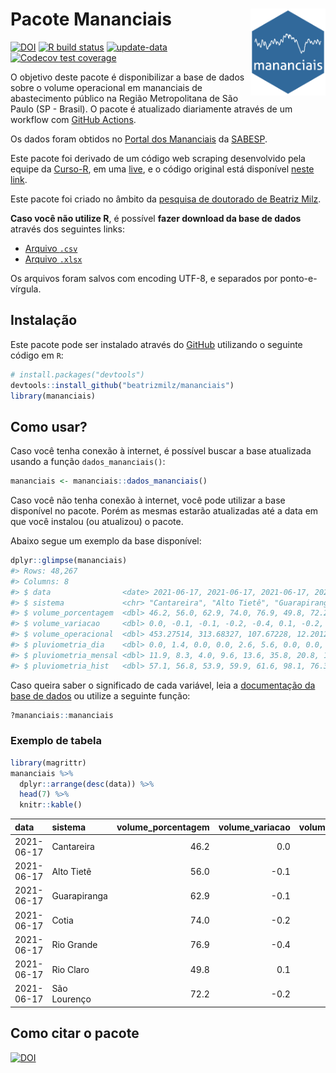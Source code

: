 
<!-- README.md is generated from README.Rmd. Please edit that file -->

# Pacote Mananciais <img src="man/figures/hexlogo.png" align="right" width = "120px"/>

<!-- badges: start -->

[![DOI](https://zenodo.org/badge/DOI/10.5281/zenodo.4733056.svg)](https://doi.org/10.5281/zenodo.4733056)
[![R build
status](https://github.com/beatrizmilz/mananciais/workflows/R-CMD-check/badge.svg)](https://github.com/beatrizmilz/mananciais/actions)
[![update-data](https://github.com/beatrizmilz/mananciais/actions/workflows/2-update_data.yaml/badge.svg)](https://github.com/beatrizmilz/mananciais/actions/workflows/2-update_data.yaml)
[![Codecov test
coverage](https://codecov.io/gh/beatrizmilz/mananciais/branch/master/graph/badge.svg)](https://codecov.io/gh/beatrizmilz/mananciais?branch=master)
<!-- badges: end -->

O objetivo deste pacote é disponibilizar a base de dados sobre o volume
operacional em mananciais de abastecimento público na Região
Metropolitana de São Paulo (SP - Brasil). O pacote é atualizado
diariamente através de um workflow com [GitHub
Actions](https://github.com/beatrizmilz/mananciais/actions).

Os dados foram obtidos no [Portal dos
Mananciais](http://mananciais.sabesp.com.br/Situacao) da
[SABESP](http://site.sabesp.com.br/site/Default.aspx).

Este pacote foi derivado de um código web scraping desenvolvido pela
equipe da [Curso-R](https://www.curso-r.com/), em uma
[live](https://youtu.be/jvZIxrMmOcQ), e o código original está
disponível [neste
link](https://github.com/curso-r/lives/blob/master/drafts/20200730_scraper_sabesp.R).

Este pacote foi criado no âmbito da [pesquisa de doutorado de Beatriz
Milz](https://beatrizmilz.github.io/tese/).

**Caso você não utilize R**, é possível **fazer download da base de
dados** através dos seguintes links:

  - [Arquivo
    `.csv`](https://github.com/beatrizmilz/mananciais/raw/master/inst/extdata/mananciais.csv)
  - [Arquivo
    `.xlsx`](https://github.com/beatrizmilz/mananciais/blob/master/inst/extdata/mananciais.xlsx?raw=true)

Os arquivos foram salvos com encoding UTF-8, e separados por
ponto-e-vírgula.

## Instalação

Este pacote pode ser instalado através do [GitHub](https://github.com/)
utilizando o seguinte código em `R`:

``` r
# install.packages("devtools")
devtools::install_github("beatrizmilz/mananciais")
library(mananciais)
```

## Como usar?

Caso você tenha conexão à internet, é possível buscar a base atualizada
usando a função `dados_mananciais()`:

``` r
mananciais <- mananciais::dados_mananciais() 
```

Caso você não tenha conexão à internet, você pode utilizar a base
disponível no pacote. Porém as mesmas estarão atualizadas até a data em
que você instalou (ou atualizou) o pacote.

Abaixo segue um exemplo da base disponível:

``` r
dplyr::glimpse(mananciais)
#> Rows: 48,267
#> Columns: 8
#> $ data                <date> 2021-06-17, 2021-06-17, 2021-06-17, 2021-06-17, 2…
#> $ sistema             <chr> "Cantareira", "Alto Tietê", "Guarapiranga", "Cotia…
#> $ volume_porcentagem  <dbl> 46.2, 56.0, 62.9, 74.0, 76.9, 49.8, 72.2, 46.2, 56…
#> $ volume_variacao     <dbl> 0.0, -0.1, -0.1, -0.2, -0.4, 0.1, -0.2, -0.2, -0.1…
#> $ volume_operacional  <dbl> 453.27514, 313.68327, 107.67228, 12.20127, 86.2182…
#> $ pluviometria_dia    <dbl> 0.0, 1.4, 0.0, 0.0, 2.6, 5.6, 0.0, 0.0, 0.0, 0.0, …
#> $ pluviometria_mensal <dbl> 11.9, 8.3, 4.0, 9.6, 13.6, 35.8, 20.8, 11.9, 6.9, …
#> $ pluviometria_hist   <dbl> 57.1, 56.8, 53.9, 59.9, 61.6, 98.1, 76.3, 57.1, 56…
```

Caso queira saber o significado de cada variável, leia a [documentação
da base de
dados](https://beatrizmilz.github.io/mananciais/reference/mananciais.html)
ou utilize a seguinte função:

``` r
?mananciais::mananciais
```

### Exemplo de tabela

``` r
library(magrittr)
mananciais %>% 
  dplyr::arrange(desc(data)) %>% 
  head(7) %>%
  knitr::kable()
```

| data       | sistema      | volume\_porcentagem | volume\_variacao | volume\_operacional | pluviometria\_dia | pluviometria\_mensal | pluviometria\_hist |
| :--------- | :----------- | ------------------: | ---------------: | ------------------: | ----------------: | -------------------: | -----------------: |
| 2021-06-17 | Cantareira   |                46.2 |              0.0 |           453.27514 |               0.0 |                 11.9 |               57.1 |
| 2021-06-17 | Alto Tietê   |                56.0 |            \-0.1 |           313.68327 |               1.4 |                  8.3 |               56.8 |
| 2021-06-17 | Guarapiranga |                62.9 |            \-0.1 |           107.67228 |               0.0 |                  4.0 |               53.9 |
| 2021-06-17 | Cotia        |                74.0 |            \-0.2 |            12.20127 |               0.0 |                  9.6 |               59.9 |
| 2021-06-17 | Rio Grande   |                76.9 |            \-0.4 |            86.21823 |               2.6 |                 13.6 |               61.6 |
| 2021-06-17 | Rio Claro    |                49.8 |              0.1 |             6.80372 |               5.6 |                 35.8 |               98.1 |
| 2021-06-17 | São Lourenço |                72.2 |            \-0.2 |            64.16807 |               0.0 |                 20.8 |               76.3 |

## Como citar o pacote

[![DOI](https://zenodo.org/badge/DOI/10.5281/zenodo.4733056.svg)](https://doi.org/10.5281/zenodo.4733056)
